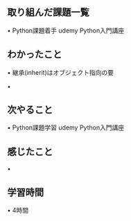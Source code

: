 ## 取り組んだ課題一覧
• Python課題着手 udemy  Python入門講座

## わかったこと
• 継承(inherit)はオブジェクト指向の要

• 

## 次やること
• Python課題学習  udemy Python入門講座


## 感じたこと
• 

## 学習時間
• 4時間
